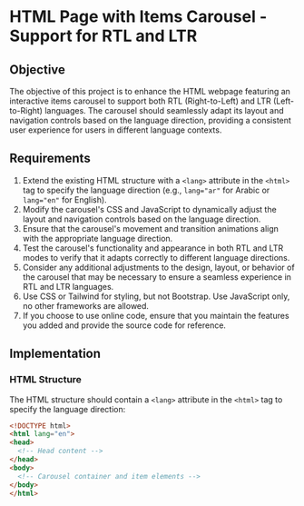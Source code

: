 # HTML Page with Items Carousel - Support for RTL and LTR

## Objective

The objective of this project is to enhance the HTML webpage featuring an interactive items carousel to support both RTL (Right-to-Left) and LTR (Left-to-Right) languages. The carousel should seamlessly adapt its layout and navigation controls based on the language direction, providing a consistent user experience for users in different language contexts.

## Requirements

1. Extend the existing HTML structure with a `<lang>` attribute in the `<html>` tag to specify the language direction (e.g., `lang="ar"` for Arabic or `lang="en"` for English).
2. Modify the carousel's CSS and JavaScript to dynamically adjust the layout and navigation controls based on the language direction.
3. Ensure that the carousel's movement and transition animations align with the appropriate language direction.
4. Test the carousel's functionality and appearance in both RTL and LTR modes to verify that it adapts correctly to different language directions.
5. Consider any additional adjustments to the design, layout, or behavior of the carousel that may be necessary to ensure a seamless experience in RTL and LTR languages.
6. Use CSS or Tailwind for styling, but not Bootstrap. Use JavaScript only, no other frameworks are allowed.
7. If you choose to use online code, ensure that you maintain the features you added and provide the source code for reference.

## Implementation

### HTML Structure

The HTML structure should contain a `<lang>` attribute in the `<html>` tag to specify the language direction:

```html
<!DOCTYPE html>
<html lang="en">
<head>
  <!-- Head content -->
</head>
<body>
  <!-- Carousel container and item elements -->
</body>
</html>